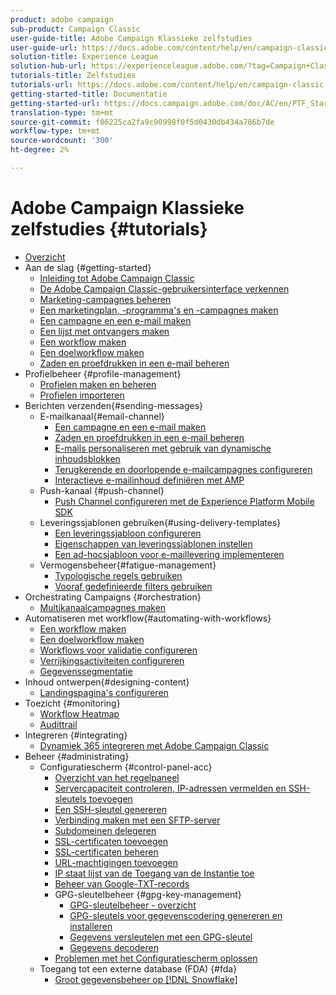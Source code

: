 ```yaml
---
product: adobe campaign
sub-product: Campaign Classic
user-guide-title: Adobe Campaign Klassieke zelfstudies
user-guide-url: https://docs.adobe.com/content/help/en/campaign-classic-learn/tutorials/overview.html
solution-title: Experience League
solution-hub-url: https://experienceleague.adobe.com/?tag=Campaign+Classic#recommended/solutions/campaign
tutorials-title: Zelfstudies
tutorials-url: https://docs.adobe.com/content/help/en/campaign-classic-learn/tutorials/overview.html
getting-started-title: Documentatie
getting-started-url: https://docs.campaign.adobe.com/doc/AC/en/PTF_Starting_with_Adobe_Campaign_About_Adobe_Campaign_Classic.html
translation-type: tm+mt
source-git-commit: f06225ca2fa9c90998f0f5d0430db434a786b7de
workflow-type: tm+mt
source-wordcount: '300'
ht-degree: 2%

---
```



# Adobe Campaign Klassieke zelfstudies {#tutorials}

+ [Overzicht](/help/acc/overview.md)
+ Aan de slag {#getting-started}
   + [Inleiding tot Adobe Campaign Classic](/help/acc/getting-started/introduction-to-adobe-campaign-classic.md)
   + [De Adobe Campaign Classic-gebruikersinterface verkennen](/help/acc/getting-started/exploring-the-adobe-campaign-classic-user-interface.md)
   + [Marketing-campagnes beheren](/help/acc/getting-started/managing-marketing-campaigns.md)
   + [Een marketingplan, -programma&#39;s en -campagnes maken](/help/acc/getting-started/creating-a-marketing-plan-programs-and-campaigns.md)
   + [Een campagne en een e-mail maken](/help/acc/getting-started/creating-a-campaign-and-an-email.md)
   + [Een lijst met ontvangers maken](/help/acc/getting-started/creating-a-list-of-recipients.md)
   + [Een workflow maken](/help/acc/automating-with-workflows/creating-a-workflow.md)
   + [Een doelworkflow maken](/help/acc/automating-with-workflows/creating-a-targeting-workflow.md)
   + [Zaden en proefdrukken in een e-mail beheren](/help/acc/sending-messages/managing-seed-and-proofs.md)
+ Profielbeheer {#profile-management}
   + [Profielen maken en beheren](/help/acc/profile-management/create-and-manage-profiles.md)
   + [Profielen importeren](/help/acc/data-management/importing-profiles.md)
+ Berichten verzenden{#sending-messages}
   + E-mailkanaal{#email-channel}
      + [Een campagne en een e-mail maken](/help/acc/getting-started/creating-a-campaign-and-an-email.md)
      + [Zaden en proefdrukken in een e-mail beheren](/help/acc/sending-messages/managing-seed-and-proofs.md)
      + [E-mails personaliseren met gebruik van dynamische inhoudsblokken](/help/acc/sending-messages/personalization-with-dynamic-content-blocks.md)
      + [Terugkerende en doorlopende e-mailcampagnes configureren](/help/acc/sending-messages/recurring-deliveries.md)
      + [Interactieve e-mailinhoud definiëren met AMP](/help/acc/sending-messages/email-channel/defining-interactive-email-content-with-amp.md)
   + Push-kanaal {#push-channel}
      + [Push Channel configureren met de Experience Platform Mobile SDK](/help/acc/sending-messages/mobile-channel/configure-push-using-aep-mobile-sdk.md)
   + Leveringssjablonen gebruiken{#using-delivery-templates}
      + [Een leveringssjabloon configureren](/help/acc/sending-messages/using-delivery-templates/configuring-a-delivery-template.md)
      + [Eigenschappen van leveringssjablonen instellen](/help/acc/sending-messages/using-delivery-templates/setting-delivery-template-properties.md)
      + [Een ad-hocsjabloon voor e-maillevering implementeren](/help/acc/sending-messages/using-delivery-templates/deploying-ad-hoc-email-delivery-template.md)
   + Vermogensbeheer{#fatigue-management}
      + [Typologische regels gebruiken](/help/acc/sending-messages/fatigue-management/typology-rules-for-fatigue-management.md)
      + [Vooraf gedefinieerde filters gebruiken](/help/acc/sending-messages/fatigue-management/fatigue-management-using-filters.md)
+ Orchestrating Campaigns {#orchestration}
   + [Multikanaalcampagnes maken](/help/acc/orchestrating-campaigns/multi-channel-campaigns.md)
+ Automatiseren met workflow{#automating-with-workflows}
   + [Een workflow maken](/help/acc/automating-with-workflows/creating-a-workflow.md)
   + [Een doelworkflow maken](/help/acc/automating-with-workflows/creating-a-targeting-workflow.md)
   + [Workflows voor validatie configureren](/help/acc/automating-with-workflows/validation-flow-configuration.md)
   + [Verrijkingsactiviteiten configureren](/help/acc/automating-with-workflows/enrichment-activity.md)
   + [Gegevenssegmentatie](/help/acc/data-management/data-segmentation.md)
+ Inhoud ontwerpen{#designing-content}
   + [Landingspagina&#39;s configureren](/help/acc/designing-content/configure-landingpages.md)
+ Toezicht {#monitoring}
   + [Workflow Heatmap](/help/acc/monitoring-campaign-classic/workflow-heatmap.md)
   + [Audittrail](/help/acc/monitoring-campaign-classic/audit-trail.md)
+ Integreren {#integrating}
   + [Dynamiek 365 integreren met Adobe Campaign Classic](/help/acc/integrations/dynamics365-integration.md)
+ Beheer {#administrating}
   + Configuratiescherm {#control-panel-acc}
      + [Overzicht van het regelpaneel](/help/acc/monitoring-campaign-classic/control-panel/control-panel-overview.md)
      + [Servercapaciteit controleren, IP-adressen vermelden en SSH-sleutels toevoegen](/help/acc/monitoring-campaign-classic/control-panel/monitoring-server-capacity-allow-listing-adding-ssh-key.md)
      + [Een SSH-sleutel genereren](/help/acc/monitoring-campaign-classic/control-panel/generate-ssh-key.md)
      + [Verbinding maken met een SFTP-server](/help/acc/monitoring-campaign-classic/control-panel/connect-to-sftp-server.md)
      + [Subdomeinen delegeren](/help/acc/monitoring-campaign-classic/control-panel/subdomain-delegation.md)
      + [SSL-certificaten toevoegen](/help/acc/monitoring-campaign-classic/control-panel/adding-ssl-certificates.md)
      + [SSL-certificaten beheren](/help/acc/monitoring-campaign-classic/control-panel/managing-ssl-certificates.md)
      + [URL-machtigingen toevoegen](/help/acc/monitoring-campaign-classic/control-panel/adding-url-permissions.md)
      + [IP staat lijst van de Toegang van de Instantie toe](/help/acc/monitoring-campaign-classic/control-panel/ip-allow-listing.md)
      + [Beheer van Google-TXT-records](/help/acc/monitoring-campaign-classic/control-panel/google-txt-record-management.md)
      + GPG-sleutelbeheer {#gpg-key-management}
         + [GPG-sleutelbeheer - overzicht](/help/acc/monitoring-campaign-classic/control-panel/gpg-key-management/gpg-key-management-overview.md)
         + [GPG-sleutels voor gegevenscodering genereren en installeren](/help/acc/monitoring-campaign-classic/control-panel/gpg-key-management/generating-and-installing-gpg-keys-for-data-encryption.md)
         + [Gegevens versleutelen met een GPG-sleutel](/help/acc/monitoring-campaign-classic/control-panel/gpg-key-management/using-a-gpg-key-to-encrypt-data.md)
         + [Gegevens decoderen](/help/acc/monitoring-campaign-classic/control-panel/gpg-key-management/decrypting-data.md)
      + [Problemen met het Configuratiescherm oplossen](/help/acc/monitoring-campaign-classic/control-panel/trouble-shooting.md)
   + Toegang tot een externe database (FDA) {#fda}
      + [Groot gegevensbeheer op [!DNL Snowflake]](/help/acc/administrating/snowflake/big-data-segmentation-on-snowflake.md)

